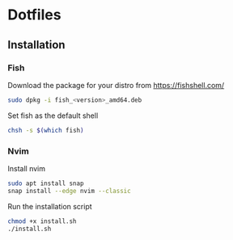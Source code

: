 # Dotfiles
## Installation
### Fish
Download the package for your distro from https://fishshell.com/
```bash
sudo dpkg -i fish_<version>_amd64.deb
```
Set fish as the default shell
```bash
chsh -s $(which fish)
```
### Nvim
Install nvim
```bash
sudo apt install snap
snap install --edge nvim --classic
```

Run the installation script
```bash
chmod +x install.sh
./install.sh
```
